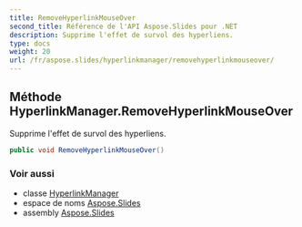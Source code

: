 ```yaml
---
title: RemoveHyperlinkMouseOver
second_title: Référence de l'API Aspose.Slides pour .NET
description: Supprime l'effet de survol des hyperliens.
type: docs
weight: 20
url: /fr/aspose.slides/hyperlinkmanager/removehyperlinkmouseover/
---
```


## Méthode HyperlinkManager.RemoveHyperlinkMouseOver

Supprime l'effet de survol des hyperliens.

```csharp
public void RemoveHyperlinkMouseOver()
```

### Voir aussi

* classe [HyperlinkManager](../../hyperlinkmanager)
* espace de noms [Aspose.Slides](../../hyperlinkmanager)
* assembly [Aspose.Slides](../../../)

<!-- NE PAS ÉDITER : généré par xmldocmd pour Aspose.Slides.dll -->